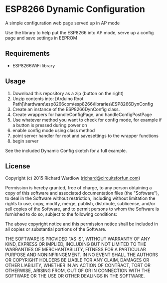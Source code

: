 ESP8266 Dynamic Configuration
====================

A simple configuration web page served up in AP mode

Use the library to help put the ESP8266 into AP mode, serve up a config page and save settings in EEPROM

Requirements
------------
- ESP8266WiFi library

Usage
-----
1. Download this repository as a zip (button on the right)
2. Unzip contents into: [Arduino Root Path]\hardware\esp8266com\esp8266\libraries\ESP8266DynConfig
3. Create an instance of the ESP8266DynConfig class.
4. Create wrappers for handleConfigPage, and handleConfigPostPage
5. Use whatever method you want to check for config mode, for example if a button is pressed during power on
6. enable config mode using class method
7. point server handler for root and savesettings to the wrapper functions
8. begin server 

See the included Dynamic Config sketch for a full example.

License
-------
Copyright (c) 2015 Richard Wardlow (richard@circuitsforfun.com)

Permission is hereby granted, free of charge, to any person obtaining a copy
of this software and associated documentation files (the "Software"), to deal
in the Software without restriction, including without limitation the rights
to use, copy, modify, merge, publish, distribute, sublicense, and/or sell
copies of the Software, and to permit persons to whom the Software is
furnished to do so, subject to the following conditions:

The above copyright notice and this permission notice shall be included in
all copies or substantial portions of the Software.

THE SOFTWARE IS PROVIDED "AS IS", WITHOUT WARRANTY OF ANY KIND, EXPRESS OR
IMPLIED, INCLUDING BUT NOT LIMITED TO THE WARRANTIES OF MERCHANTABILITY,
FITNESS FOR A PARTICULAR PURPOSE AND NONINFRINGEMENT. IN NO EVENT SHALL THE
AUTHORS OR COPYRIGHT HOLDERS BE LIABLE FOR ANY CLAIM, DAMAGES OR OTHER
LIABILITY, WHETHER IN AN ACTION OF CONTRACT, TORT OR OTHERWISE, ARISING FROM,
OUT OF OR IN CONNECTION WITH THE SOFTWARE OR THE USE OR OTHER DEALINGS IN
THE SOFTWARE.

